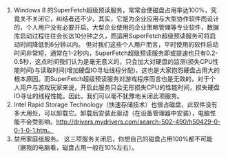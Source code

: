 1. Windows 8 的SuperFetch超级预读服务，常常会使磁盘占用率达100%，究竟关不关闭它，纠结者还不少。其实，它是为企业应用与大型协作软件而设计的，个人用户没有必要开启。大型企业使用的企业策略管理等专业软件，数据库启动过程往往会长达10分钟之久，而运用SuperFetch超级预读服务可将启动时间降低到6分钟以内。 但对我们这些个人用户而言，平时使用的软件启动时间非常短，通常在1-2秒内，SuperFetch超级预读服务即或提速也只有0.2-0.5秒，这点时间我们认为是毫无意义的，只会加大对硬盘的监测(损失CPU性能时间)与读取时间(增加硬盘IO寻址线程分配)，这也是大家抱怨硬盘占用大的根本原因。而SuperFetch超级预读服务对游戏程序而言也是无效的，对于个人用户与游戏玩家来说，开启此服务只会无形损失CPU的性能时间，损失硬盘IO寻址的线程性能。因此，我们可以毫不犹豫地关闭此项服务。
2. Intel Rapid Storage Technology（快速存储技术）也很占磁盘，此软件没有多大用处，可以卸载它。卸载后安装此驱动（在设备管理器中安装），电脑性能不会受影响。http://drivers.mydrivers.com/search-502-490/h50429-0-0-1-0-1.htm。
3. 禁用家庭组服务。
这三项服务关闭后，你想自己的磁盘占用100%都不可能（据我的电脑看，磁盘占用一般在10%左右）。